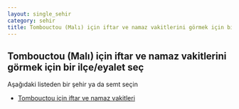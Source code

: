 ```yaml
---
layout: single_sehir
category: sehir
title: Tombouctou (Malı) için iftar ve namaz vakitlerini görmek için bir ilçe/eyalet seç
---
```



## Tombouctou (Malı) için iftar ve namaz vakitlerini görmek için bir ilçe/eyalet seç

Aşağıdaki listeden bir şehir ya da semt seçin


* [Tombouctou için iftar ve namaz vakitleri](/iftar.html?sehir=Tombouctou&ulke=Malı&state=Tombouctou)
